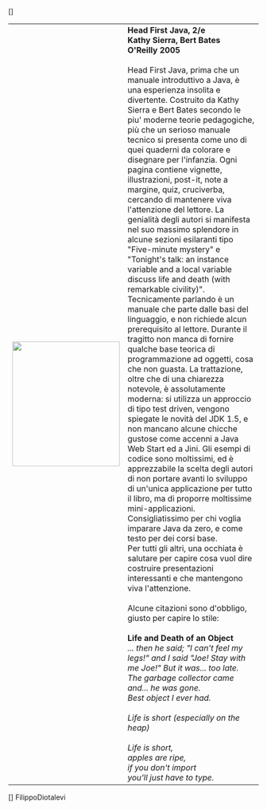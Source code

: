 [<html>]
<table cellpadding="10">
<tr>
<td>
<img src="http://images-eu.amazon.com/images/P/0596009208.02.LZZZZZZZ.jpg" width="216" height="250">
</td>
<td valign="top">
<b>Head First Java, 2/e</b><br/>
<b>Kathy Sierra, Bert Bates</b><br/>
<b>O'Reilly 2005</b><br/><br/>
Head First Java, prima che un manuale introduttivo a Java, è una esperienza insolita e divertente. Costruito da Kathy Sierra e Bert Bates secondo le piu' moderne teorie pedagogiche, più che un serioso manuale tecnico si presenta come uno di quei quaderni da colorare e disegnare per l'infanzia. Ogni pagina contiene vignette, illustrazioni, post-it, note a margine, quiz, cruciverba, cercando di mantenere viva l'attenzione del lettore. La genialità degli autori si manifesta nel suo massimo splendore in alcune sezioni esilaranti tipo "Five-minute mystery" e "Tonight's talk: an instance variable and a local variable discuss life and death (with remarkable civility)".<br/>
Tecnicamente parlando è un manuale che parte dalle basi del linguaggio, e non richiede alcun prerequisito al lettore. Durante il tragitto non manca di fornire qualche base teorica di programmazione ad oggetti, cosa che non guasta. 
La trattazione, oltre che di una chiarezza notevole, è assolutamente moderna: si utilizza un approccio di tipo test driven, vengono spiegate le novità del JDK 1.5, e non mancano alcune chicche gustose come accenni a Java Web Start ed a Jini. Gli esempi di codice sono moltissimi, ed è apprezzabile la scelta degli autori di non portare avanti lo sviluppo di un'unica applicazione per tutto il libro, ma di proporre moltissime mini-applicazioni.<br/>
Consigliatissimo per chi voglia imparare Java da zero, e come testo per dei corsi base.<br/>
Per tutti gli altri, una occhiata è salutare per capire cosa vuol dire costruire presentazioni interessanti e che mantengono viva l'attenzione.<br/>
<br/>
Alcune citazioni sono d'obbligo, giusto per capire lo stile:<br/>
<br/>
<b>Life and Death of an Object</b><br/>
<i>... then he said; "I can't feel my legs!" and I said "Joe! Stay with me Joe!"
But it was... too late. The garbage collector came and... he was gone.<br>
Best object I ever had.<br>
<br/>
Life is short (especially on the heap)<br/>
<br>
Life is short,<br/>
apples are ripe,<br/>
if you don't import<br/>
you'll just have to type.<br/></i>
</td>
</tr>
</table>
[</html>]
FilippoDiotalevi